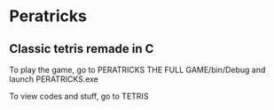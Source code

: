 # Peratricks
## Classic tetris remade in C

To play the game, go to PERATRICKS THE FULL GAME/bin/Debug and launch PERATRICKS.exe

To view codes and stuff, go to TETRIS
